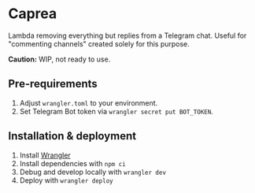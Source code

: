 # Caprea
Lambda removing everything but replies from a Telegram chat. 
Useful for "commenting channels" created solely for this purpose.

**Caution:** WIP, not ready to use.

## Pre-requirements
1. Adjust `wrangler.toml` to your environment.
2. Set Telegram Bot token via `wrangler secret put BOT_TOKEN`.

## Installation & deployment
1. Install [Wrangler](https://developers.cloudflare.com/workers/cli-wrangler)
2. Install dependencies with `npm ci`
3. Debug and develop locally with `wrangler dev`
4. Deploy with `wrangler deploy`
